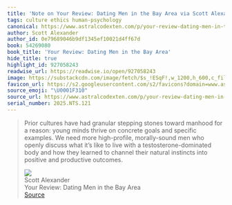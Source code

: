 ```yaml
---
title: 'Note on Your Review: Dating Men in the Bay Area via Scott Alexander'
tags: culture ethics human-psychology
canonical: https://www.astralcodexten.com/p/your-review-dating-men-in-the-bay?utm_source=post-email-title&publication_id=89120&post_id=167094307&utm_campaign=email-post-title&isFreemail=true&r=1yfu1j&triedRedirect=true&utm_medium=email
author: Scott Alexander
author_id: 0e79689046b9df1345ef10021d4ff67d
book: 54269080
book_title: 'Your Review: Dating Men in the Bay Area'
hide_title: true
highlight_id: 927058243
readwise_url: https://readwise.io/open/927058243
image: https://substackcdn.com/image/fetch/$s_!ESqF!,w_1200,h_600,c_fill,f_jpg,q_auto:good,fl_progressive:steep,g_auto/https%3A%2F%2Fsubstack-post-media.s3.amazonaws.com%2Fpublic%2Fimages%2F598d05dc-2de3-4447-b025-1d9b90e4ac7e_372x248.png
favicon_url: https://s2.googleusercontent.com/s2/favicons?domain=www.astralcodexten.com
source_emoji: "\U0001F310"
source_url: https://www.astralcodexten.com/p/your-review-dating-men-in-the-bay?utm_source=post-email-title&publication_id=89120&post_id=167094307&utm_campaign=email-post-title&isFreemail=true&r=1yfu1j&triedRedirect=true&utm_medium=email#:~:text=Prior%20cultures%20have,and%20productive%20outcomes.
serial_number: 2025.NTS.121
---
```

> Prior cultures have had granular stepping stones toward manhood for a reason: young minds thrive on concrete goals and specific examples. We need more high-profile, morally-sound men who openly discuss what it’s like to live with a testosterone-dominated body and how they learned to channel their natural instincts into positive and productive outcomes.
> <div class="quoteback-footer"><div class="quoteback-avatar"><img class="mini-favicon" src="https://s2.googleusercontent.com/s2/favicons?domain=www.astralcodexten.com"></div><div class="quoteback-metadata"><div class="metadata-inner"><span style="display:none">FROM:</span><div aria-label="Scott Alexander" class="quoteback-author"> Scott Alexander</div><div aria-label="Your Review: Dating Men in the Bay Area" class="quoteback-title"> Your Review: Dating Men in the Bay Area</div></div></div><div class="quoteback-backlink"><a target="_blank" aria-label="go to the full text of this quotation" rel="noopener" href="https://www.astralcodexten.com/p/your-review-dating-men-in-the-bay?utm_source=post-email-title&publication_id=89120&post_id=167094307&utm_campaign=email-post-title&isFreemail=true&r=1yfu1j&triedRedirect=true&utm_medium=email#:~:text=Prior%20cultures%20have,and%20productive%20outcomes." class="quoteback-arrow"> Source</a></div></div>
